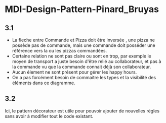 # MDI-Design-Pattern-Pinard_Bruyas

## 3.1
* La fleche entre Commande et Pizza doit être inversée , une pizza ne possède pas de commande, mais une commande doit posséder une référence vers la ou les pizzas commandées.
* Certaine relation ne sont pas claire ou sont en trop, par exemple le moyen de transport a juste besoin d'être relié au collaborateur, et pas à la commande vu que la commande connait déjà son collaborateur.
* Aucun élement ne sont présent pour gérer les happy hours.
* On a pas forcément besoin de commaitre les types et la visibilité des éléments dans ce diagramme.

## 3.2
Ici, le pattern décorateur est utile pour pouvoir ajouter de nouvelles règles sans avoir à modifier tout le code existant.
